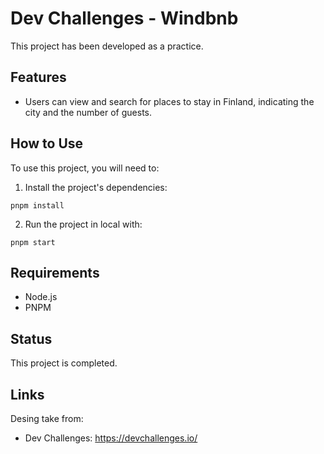 # Dev Challenges - Windbnb

This project has been developed as a practice.

## Features

* Users can view and search for places to stay in Finland, indicating the city and the number of guests.

## How to Use

To use this project, you will need to:  

1. Install the project's dependencies:

```
pnpm install
```

2. Run the project in local with:

```
pnpm start
```

## Requirements

* Node.js
* PNPM

## Status

This project is completed.

## Links

Desing take from:

* Dev Challenges: https://devchallenges.io/